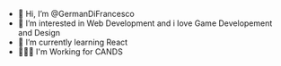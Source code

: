 - 👋 Hi, I’m @GermanDiFrancesco
- 👀 I’m interested in Web Development and i love Game Developement and Design
- 🌱 I’m currently learning React
- 👨🏻‍💻 I'm Working for CANDS

<!---
GermanDiFrancesco/GermanDiFrancesco is a ✨ special ✨ repository because its `README.md` (this file) appears on your GitHub profile.
You can click the Preview link to take a look at your changes.
--->
